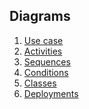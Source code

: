 ## Diagrams

1. [Use case](https://github.com/NikitaMirosha/BarTraveler/blob/master/Documents/Diagrams/UseCase/usecase.md)
2. [Activities]()
3. [Sequences]()
4. [Conditions]()
5. [Classes]()
6. [Deployments]()


